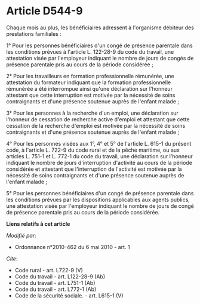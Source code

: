 # Article D544-9

Chaque mois au plus, les bénéficiaires adressent à l'organisme débiteur des prestations familiales : 

1° Pour les personnes bénéficiaires d'un congé de présence parentale dans les conditions prévues à l'article L. 122-28-9 du
code du travail, une attestation visée par l'employeur indiquant le nombre de jours de congés de présence parentale pris au
cours de la période considérée ; 

2° Pour les travailleurs en formation professionnelle rémunérée, une attestation du formateur indiquant que la formation
professionnelle rémunérée a été interrompue ainsi qu'une déclaration sur l'honneur attestant que cette interruption est
motivée par la nécessité de soins contraignants et d'une présence soutenue auprès de l'enfant malade ; 

3° Pour les personnes à la recherche d'un emploi, une déclaration sur l'honneur de cessation de recherche active d'emploi et
attestant que cette cessation de la recherche d'emploi est motivée par la nécessité de soins contraignants et d'une présence
soutenue auprès de l'enfant malade ; 

4° Pour les personnes visées aux 1°, 4° et 5° de l'article L. 615-1 du présent code, à l'article L. 722-9 du code rural et de
la pêche maritime, ou aux articles L. 751-1 et L. 772-1 du code du travail, une déclaration sur l'honneur indiquant le nombre
de jours d'interruption d'activité au cours de la période considérée et attestant que l'interruption de l'activité est
motivée par la nécessité de soins contraignants et d'une présence soutenue auprès de l'enfant malade ; 

5° Pour les personnes bénéficiaires d'un congé de présence parentale dans les conditions prévues par les dispositions
applicables aux agents publics, une attestation visée par l'employeur indiquant le nombre de jours de congé de présence
parentale pris au cours de la période considérée.

**Liens relatifs à cet article**

_Modifié par_:

  - Ordonnance n°2010-462 du 6 mai 2010 - art. 1

_Cite_:

  - Code rural - art. L722-9 (V)
  - Code du travail - art. L122-28-9 (Ab)
  - Code du travail - art. L751-1 (Ab)
  - Code du travail - art. L772-1 (Ab)
  - Code de la sécurité sociale. - art. L615-1 (V)
